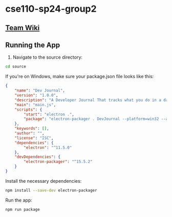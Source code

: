 # cse110-sp24-group2
## [Team Wiki](admin/team.md)

## Running the App

1. Navigate to the source directory:

```bash
cd source
```
If you're on Windows, make sure your package.json file looks like this:
```json
{
    "name": "Dev Journal",
    "version": "1.0.0",
    "description": "A Developer Journal That tracks what you do in a day",
    "main": "main.js",
    "scripts": {
        "start": "electron .",
        "package": "electron-packager . DevJournal --platform=win32 --arch=x64"
    },
    "keywords": [],
    "author": "",
    "license": "ISC",
    "dependencies": {
        "electron": "^11.5.0"
    },
    "devDependencies": {
        "electron-packager": "^15.5.2"
    }
}
```
Install the necessary dependencies:  
```bash
npm install --save-dev electron-packager
```
Run the app:  
```bash
npm run package
```
